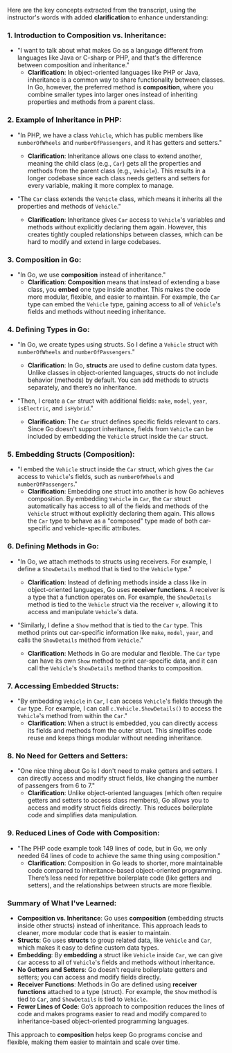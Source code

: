 Here are the key concepts extracted from the transcript, using the instructor's words with added **clarification** to enhance understanding:

### 1. **Introduction to Composition vs. Inheritance**:
   - "I want to talk about what makes Go as a language different from languages like Java or C-sharp or PHP, and that's the difference between composition and inheritance."
     - **Clarification**: In object-oriented languages like PHP or Java, inheritance is a common way to share functionality between classes. In Go, however, the preferred method is **composition**, where you combine smaller types into larger ones instead of inheriting properties and methods from a parent class.

### 2. **Example of Inheritance in PHP**:
   - "In PHP, we have a class `Vehicle`, which has public members like `numberOfWheels` and `numberOfPassengers`, and it has getters and setters."
     - **Clarification**: Inheritance allows one class to extend another, meaning the child class (e.g., `Car`) gets all the properties and methods from the parent class (e.g., `Vehicle`). This results in a longer codebase since each class needs getters and setters for every variable, making it more complex to manage.

   - "The `Car` class extends the `Vehicle` class, which means it inherits all the properties and methods of `Vehicle`."
     - **Clarification**: Inheritance gives `Car` access to `Vehicle`'s variables and methods without explicitly declaring them again. However, this creates tightly coupled relationships between classes, which can be hard to modify and extend in large codebases.

### 3. **Composition in Go**:
   - "In Go, we use **composition** instead of inheritance."
     - **Clarification**: **Composition** means that instead of extending a base class, you **embed** one type inside another. This makes the code more modular, flexible, and easier to maintain. For example, the `Car` type can embed the `Vehicle` type, gaining access to all of `Vehicle`'s fields and methods without needing inheritance.

### 4. **Defining Types in Go**:
   - "In Go, we create types using structs. So I define a `Vehicle` struct with `numberOfWheels` and `numberOfPassengers`."
     - **Clarification**: In Go, **structs** are used to define custom data types. Unlike classes in object-oriented languages, structs do not include behavior (methods) by default. You can add methods to structs separately, and there’s no inheritance.

   - "Then, I create a `Car` struct with additional fields: `make`, `model`, `year`, `isElectric`, and `isHybrid`."
     - **Clarification**: The `Car` struct defines specific fields relevant to cars. Since Go doesn't support inheritance, fields from `Vehicle` can be included by embedding the `Vehicle` struct inside the `Car` struct.

### 5. **Embedding Structs (Composition)**:
   - "I embed the `Vehicle` struct inside the `Car` struct, which gives the `Car` access to `Vehicle`'s fields, such as `numberOfWheels` and `numberOfPassengers`."
     - **Clarification**: Embedding one struct into another is how Go achieves composition. By embedding `Vehicle` in `Car`, the `Car` struct automatically has access to all of the fields and methods of the `Vehicle` struct without explicitly declaring them again. This allows the `Car` type to behave as a "composed" type made of both car-specific and vehicle-specific attributes.

### 6. **Defining Methods in Go**:
   - "In Go, we attach methods to structs using receivers. For example, I define a `ShowDetails` method that is tied to the `Vehicle` type."
     - **Clarification**: Instead of defining methods inside a class like in object-oriented languages, Go uses **receiver functions**. A receiver is a type that a function operates on. For example, the `ShowDetails` method is tied to the `Vehicle` struct via the receiver `v`, allowing it to access and manipulate `Vehicle`'s data.

   - "Similarly, I define a `Show` method that is tied to the `Car` type. This method prints out car-specific information like `make`, `model`, `year`, and calls the `ShowDetails` method from `Vehicle`."
     - **Clarification**: Methods in Go are modular and flexible. The `Car` type can have its own `Show` method to print car-specific data, and it can call the `Vehicle`'s `ShowDetails` method thanks to composition.

### 7. **Accessing Embedded Structs**:
   - "By embedding `Vehicle` in `Car`, I can access `Vehicle`'s fields through the `Car` type. For example, I can call `c.Vehicle.ShowDetails()` to access the `Vehicle`'s method from within the `Car`."
     - **Clarification**: When a struct is embedded, you can directly access its fields and methods from the outer struct. This simplifies code reuse and keeps things modular without needing inheritance.

### 8. **No Need for Getters and Setters**:
   - "One nice thing about Go is I don't need to make getters and setters. I can directly access and modify struct fields, like changing the number of passengers from 6 to 7."
     - **Clarification**: Unlike object-oriented languages (which often require getters and setters to access class members), Go allows you to access and modify struct fields directly. This reduces boilerplate code and simplifies data manipulation.

### 9. **Reduced Lines of Code with Composition**:
   - "The PHP code example took 149 lines of code, but in Go, we only needed 64 lines of code to achieve the same thing using composition."
     - **Clarification**: Composition in Go leads to shorter, more maintainable code compared to inheritance-based object-oriented programming. There’s less need for repetitive boilerplate code (like getters and setters), and the relationships between structs are more flexible.

### Summary of What I've Learned:
- **Composition vs. Inheritance**: Go uses **composition** (embedding structs inside other structs) instead of inheritance. This approach leads to cleaner, more modular code that is easier to maintain.
- **Structs**: Go uses **structs** to group related data, like `Vehicle` and `Car`, which makes it easy to define custom data types.
- **Embedding**: By **embedding** a struct like `Vehicle` inside `Car`, we can give `Car` access to all of `Vehicle`'s fields and methods without inheritance.
- **No Getters and Setters**: Go doesn’t require boilerplate getters and setters; you can access and modify fields directly.
- **Receiver Functions**: Methods in Go are defined using **receiver functions** attached to a type (struct). For example, the `Show` method is tied to `Car`, and `ShowDetails` is tied to `Vehicle`.
- **Fewer Lines of Code**: Go’s approach to composition reduces the lines of code and makes programs easier to read and modify compared to inheritance-based object-oriented programming languages.

This approach to **composition** helps keep Go programs concise and flexible, making them easier to maintain and scale over time.